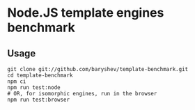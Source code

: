 # Node.JS template engines benchmark

## Usage

	git clone git://github.com/baryshev/template-benchmark.git
	cd template-benchmark
	npm ci
	npm run test:node
	# OR, for isomorphic engines, run in the browser
	npm run test:browser
